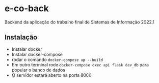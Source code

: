 # e-co-back
Backend da aplicação do trabalho final de Sistemas de Informação 2022.1

## Instalação
* Instalar docker
* Instalar docker-compose
* rodar o comando `docker-compose up --build`
* Em outro terminal rode `docker-compose exec api flask dev_db` para popular o banco de dados
* O servidor estará aberto na porta 8000
